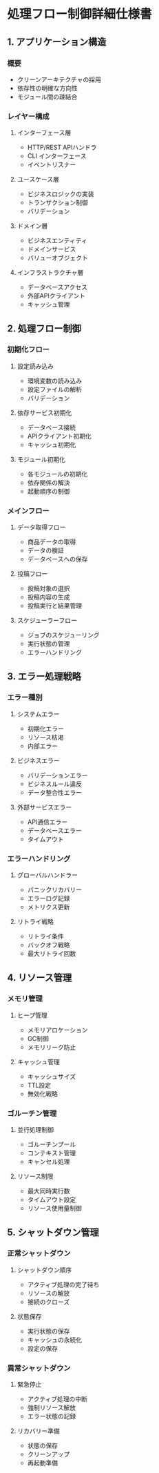 # 処理フロー制御詳細仕様書

## 1. アプリケーション構造

### 概要
- クリーンアーキテクチャの採用
- 依存性の明確な方向性
- モジュール間の疎結合

### レイヤー構成
1. インターフェース層
   - HTTP/REST APIハンドラ
   - CLI インターフェース
   - イベントリスナー

2. ユースケース層
   - ビジネスロジックの実装
   - トランザクション制御
   - バリデーション

3. ドメイン層
   - ビジネスエンティティ
   - ドメインサービス
   - バリューオブジェクト

4. インフラストラクチャ層
   - データベースアクセス
   - 外部APIクライアント
   - キャッシュ管理

## 2. 処理フロー制御

### 初期化フロー
1. 設定読み込み
   - 環境変数の読み込み
   - 設定ファイルの解析
   - バリデーション

2. 依存サービス初期化
   - データベース接続
   - APIクライアント初期化
   - キャッシュ初期化

3. モジュール初期化
   - 各モジュールの初期化
   - 依存関係の解決
   - 起動順序の制御

### メインフロー
1. データ取得フロー
   - 商品データの取得
   - データの検証
   - データベースへの保存

2. 投稿フロー
   - 投稿対象の選択
   - 投稿内容の生成
   - 投稿実行と結果管理

3. スケジューラーフロー
   - ジョブのスケジューリング
   - 実行状態の管理
   - エラーハンドリング

## 3. エラー処理戦略

### エラー種別
1. システムエラー
   - 初期化エラー
   - リソース枯渇
   - 内部エラー

2. ビジネスエラー
   - バリデーションエラー
   - ビジネスルール違反
   - データ整合性エラー

3. 外部サービスエラー
   - API通信エラー
   - データベースエラー
   - タイムアウト

### エラーハンドリング
1. グローバルハンドラー
   - パニックリカバリー
   - エラーログ記録
   - メトリクス更新

2. リトライ戦略
   - リトライ条件
   - バックオフ戦略
   - 最大リトライ回数

## 4. リソース管理

### メモリ管理
1. ヒープ管理
   - メモリアロケーション
   - GC制御
   - メモリリーク防止

2. キャッシュ管理
   - キャッシュサイズ
   - TTL設定
   - 無効化戦略

### ゴルーチン管理
1. 並行処理制御
   - ゴルーチンプール
   - コンテキスト管理
   - キャンセル処理

2. リソース制限
   - 最大同時実行数
   - タイムアウト設定
   - リソース使用量制御

## 5. シャットダウン管理

### 正常シャットダウン
1. シャットダウン順序
   - アクティブ処理の完了待ち
   - リソースの解放
   - 接続のクローズ

2. 状態保存
   - 実行状態の保存
   - キャッシュの永続化
   - 設定の保存

### 異常シャットダウン
1. 緊急停止
   - アクティブ処理の中断
   - 強制リソース解放
   - エラー状態の記録

2. リカバリー準備
   - 状態の保存
   - クリーンアップ
   - 再起動準備